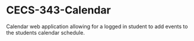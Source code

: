 # CECS-343-Calendar
Calendar web application allowing for a logged in student to add events to the students calendar schedule.
